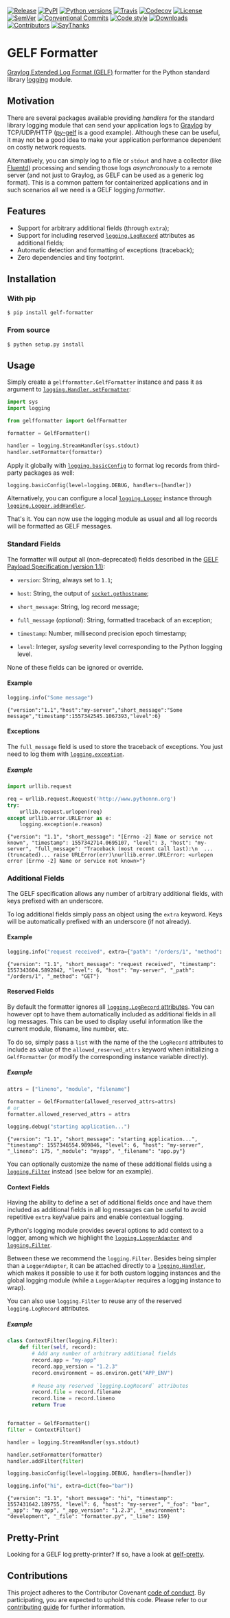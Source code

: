 [![Release](https://img.shields.io/github/release/joaodrp/gelf-formatter.svg)](https://github.com/joaodrp/gelf-formatter/releases/latest)
[![PyPI](https://img.shields.io/pypi/v/gelf-formatter.svg)](https://pypi.org/project/gelf-formatter/)
[![Python versions](https://img.shields.io/pypi/pyversions/gelf-formatter.svg)](https://pypi.org/project/gelf-formatter/)
[![Travis](https://img.shields.io/travis/com/joaodrp/gelf-formatter.svg)](https://travis-ci.com/joaodrp/gelf-formatter)
[![Codecov](https://codecov.io/github/joaodrp/gelf-formatter/coverage.svg?branch=master)](https://codecov.io/github/joaodrp/gelf-formatter)
[![License](https://img.shields.io/badge/license-MIT-brightgreen.svg)](LICENSE)
[![SemVer](https://img.shields.io/badge/semver-2.0.0-blue.svg)](https://semver.org/)
[![Conventional Commits](https://img.shields.io/badge/conventional%20commits-1.0.0-yellow.svg)](https://conventionalcommits.org)
[![Code style](https://img.shields.io/badge/code%20style-black-000000.svg)](https://github.com/ambv/black)
[![Downloads](https://pepy.tech/badge/gelf-formatter)](https://pepy.tech/project/gelf-formatter)
[![Contributors](https://img.shields.io/github/contributors/joaodrp/gelf-formatter.svg)](https://github.com/joaodrp/gelf-formatter/graphs/contributors)
[![SayThanks](https://img.shields.io/badge/say%20thanks-%E2%98%BC-1EAEDB.svg)](https://saythanks.io/to/joaodrp)

# GELF Formatter

[Graylog Extended Log Format (GELF)](http://docs.graylog.org/en/latest/pages/gelf.html) formatter for the Python standard library [logging](https://docs.python.org/3/library/logging.html) module.

## Motivation

There are several packages available providing *handlers* for the standard library logging module that can send your application logs to [Graylog](https://www.graylog.org/) by TCP/UDP/HTTP ([py-gelf](https://pypi.org/project/pygelf/) is a good example). Although these can be useful, it may not be a good idea to make your application performance dependent on costly network requests.

Alternatively, you can simply log to a file or `stdout` and have a collector (like [Fluentd](https://www.fluentd.org/)) processing and sending those logs *asynchronously* to a remote server (and not just to Graylog, as GELF can be used as a generic log format). This is a common pattern for containerized applications and in such scenarios all we need is a GELF logging *formatter*.

## Features

- Support for arbitrary additional fields (through `extra`);
- Support for including reserved [`logging.LogRecord`](https://docs.python.org/3/library/logging.html#logrecord-attributes) attributes as additional fields;
- Automatic detection and formatting of exceptions (traceback);
- Zero dependencies and tiny footprint.

## Installation

### With pip

```text
$ pip install gelf-formatter
```

### From source

```text
$ python setup.py install
```

## Usage

Simply create a `gelfformatter.GelfFormatter` instance and pass it as argument to [`logging.Handler.setFormatter`](https://docs.python.org/3/library/logging.html#logging.Handler.setFormatter):

```py
import sys
import logging

from gelfformatter import GelfFormatter

formatter = GelfFormatter()

handler = logging.StreamHandler(sys.stdout)
handler.setFormatter(formatter)
```

Apply it globally with [`logging.basicConfig`](https://docs.python.org/3/library/logging.html#logging.basicConfig) to format log records from third-party packages as well:

```py
logging.basicConfig(level=logging.DEBUG, handlers=[handler])
```

Alternatively, you can configure a local [`logging.Logger`](https://docs.python.org/3/library/logging.html#logging.Logger) instance through [`logging.Logger.addHandler`](https://docs.python.org/3/library/logging.html#logging.Logger.addHandler).

That's it. You can now use the logging module as usual and all log records will be formatted as GELF messages.

### Standard Fields

The formatter will output all (non-deprecated) fields described in the [GELF Payload Specification (version 1.1)](http://docs.graylog.org/en/latest/pages/gelf.html#gelf-payload-specification):

- `version`: String, always set to `1.1`;

- `host`: String, the output of [`socket.gethostname`](https://docs.python.org/3/library/socket.html#socket.gethostname);
- `short_message`: String, log record message;
- `full_message` (*optional*): String, formatted traceback of an exception;
- `timestamp`: Number, millisecond precision epoch timestamp;
- `level`: Integer, *syslog* severity level corresponding to the Python logging level.

None of these fields can be ignored or override.

#### Example

```py
logging.info("Some message")
```

```text
{"version":"1.1","host":"my-server","short_message":"Some message","timestamp":1557342545.1067393,"level":6}
```

#### Exceptions

The `full_message` field is used to store the traceback of exceptions. You just need to log them with [`logging.exception`](https://docs.python.org/3/library/logging.html#logging.exception).

##### Example

```py
import urllib.request

req = urllib.request.Request('http://www.pythonnn.org')
try:
    urllib.request.urlopen(req)
except urllib.error.URLError as e:
    logging.exception(e.reason)
```

```text
{"version": "1.1", "short_message": "[Errno -2] Name or service not known", "timestamp": 1557342714.0695107, "level": 3, "host": "my-server", "full_message": "Traceback (most recent call last):\n  ...(truncated)... raise URLError(err)\nurllib.error.URLError: <urlopen error [Errno -2] Name or service not known>"}
```

### Additional Fields

The GELF specification allows any number of arbitrary additional fields, with keys prefixed with an underscore.

To log additional fields simply pass an object using the `extra` keyword. Keys will be automatically prefixed with an underscore (if not already).

#### Example

```py
logging.info("request received", extra={"path": "/orders/1", "method": "GET"})
```

```text
{"version": "1.1", "short_message": "request received", "timestamp": 1557343604.5892842, "level": 6, "host": "my-server", "_path": "/orders/1", "_method": "GET"}
```

#### Reserved Fields

By default the formatter ignores all [`logging.LogRecord` attributes](https://docs.python.org/3/library/logging.html#logrecord-attributes). You can however opt to have them automatically included as additional fields in all log messages. This can be used to display useful information like the current module, filename, line number, etc.

To do so, simply pass a `list` with the name of the the `LogRecord` attributes to include as value of the `allowed_reserved_attrs` keyword when initializing a `GelfFormatter` (or modify the corresponding instance variable directly). 

##### Example

```py
attrs = ["lineno", "module", "filename"]

formatter = GelfFormatter(allowed_reserved_attrs=attrs)
# or
formatter.allowed_reserved_attrs = attrs

logging.debug("starting application...")
```

```text
{"version": "1.1", "short_message": "starting application...", "timestamp": 1557346554.989846, "level": 6, "host": "my-server", "_lineno": 175, "_module": "myapp", "_filename": "app.py"}
```

You can optionally customize the name of these additional fields using a [`logging.Filter`](https://docs.python.org/3/library/logging.html#filter-objects) instead (see below for an example).

#### Context Fields

Having the ability to define a set of additional fields once and have them included as additional fields in all log messages can be useful to avoid repetitive `extra` key/value pairs and enable contextual logging.

Python's logging module provides several options to add context to a logger, among which we highlight the  [`logging.LoggerAdapter`](https://docs.python.org/3/library/logging.html#loggeradapter-objects) and [`logging.Filter`](https://docs.python.org/3/library/logging.html#filter-objects).

Between these we recommend the `logging.Filter`. Besides being simpler than a `LoggerAdapter`, it can be attached directly to a [`logging.Handler`](https://docs.python.org/3/library/logging.html#handler-objects), which makes it possible to use it for both custom logging instances and the global logging module (while a `LoggerAdapter` requires a logging instance to wrap).

You can also use `logging.Filter` to reuse any of the reserved `logging.LogRecord` attributes.

##### Example

```py
class ContextFilter(logging.Filter):
    def filter(self, record):
        # Add any number of arbitrary additional fields
        record.app = "my-app"
        record.app_version = "1.2.3"
        record.environment = os.environ.get("APP_ENV")
        
        # Reuse any reserved `logging.LogRecord` attributes
        record.file = record.filename
        record.line = record.lineno
        return True


formatter = GelfFormatter()
filter = ContextFilter()

handler = logging.StreamHandler(sys.stdout)

handler.setFormatter(formatter)
handler.addFilter(filter)

logging.basicConfig(level=logging.DEBUG, handlers=[handler])

logging.info("hi", extra=dict(foo="bar"))
```

```text
{"version": "1.1", "short_message": "hi", "timestamp": 1557431642.189755, "level": 6, "host": "my-server", "_foo": "bar", "_app": "my-app", "_app_version": "1.2.3", "_environment": "development", "_file": "formatter.py", "_line": 159}
```

#### 

## Pretty-Print

Looking for a GELF log pretty-printer? If so, have a look at [gelf-pretty](https://github.com/joaodrp/gelf-pretty).

## Contributions

This project adheres to the Contributor Covenant [code of conduct](CODE_OF_CONDUCT.md). By participating, you are expected to uphold this code. Please refer to our [contributing guide](CONTRIBUTING.md) for further information.






















